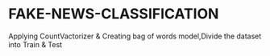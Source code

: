 # FAKE-NEWS-CLASSIFICATION
Applying CountVactorizer &amp; Creating bag of words model,Divide the dataset into Train &amp; Test
